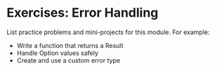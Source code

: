 # Exercises: Error Handling

List practice problems and mini-projects for this module. For example:

- Write a function that returns a Result
- Handle Option values safely
- Create and use a custom error type